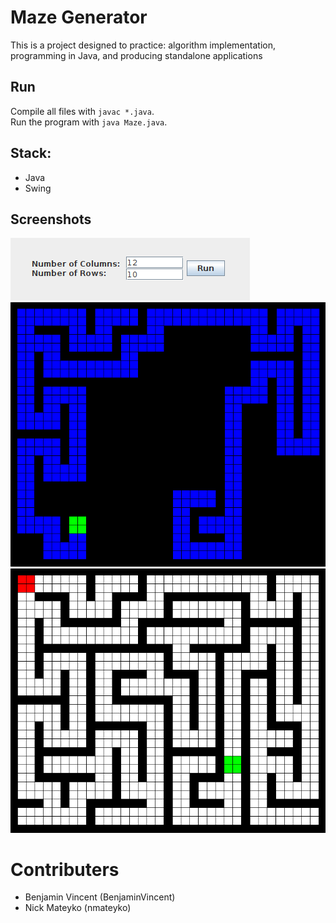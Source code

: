 # Maze Generator
This is a project designed to practice: algorithm implementation, programming in Java, and producing standalone applications 

## Run

Compile all files with `javac *.java`.<br />
Run the program with `java Maze.java`.

## Stack:
- Java
- Swing

## Screenshots

!["Set dimensions"](https://github.com/BenjaminVincent/MazeProject/blob/master/docs/set-maze-size.png?raw=true)
!["Generating..."](https://github.com/BenjaminVincent/MazeProject/blob/master/docs/generate-maze.png?raw=true)
!["Maze generation complete"](https://github.com/BenjaminVincent/MazeProject/blob/master/docs/generated.png?raw=true)

# Contributers
- Benjamin Vincent (BenjaminVincent)
- Nick Mateyko (nmateyko)
